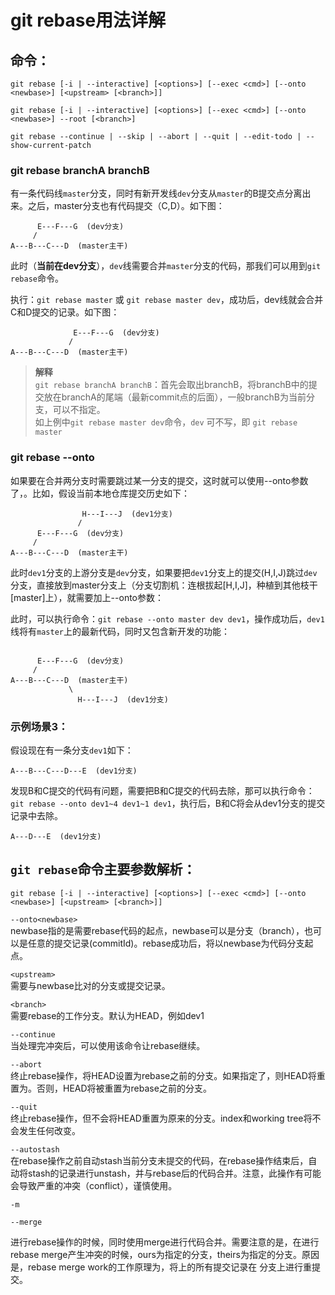 # git rebase用法详解

## 命令：
```
git rebase [-i | --interactive] [<options>] [--exec <cmd>] [--onto <newbase>] [<upstream> [<branch>]]

git rebase [-i | --interactive] [<options>] [--exec <cmd>] [--onto <newbase>] --root [<branch>]

git rebase --continue | --skip | --abort | --quit | --edit-todo | --show-current-patch
```


### git rebase branchA branchB

有一条代码线`master`分支，同时有新开发线`dev`分支从`master`的B提交点分离出来。之后，master分支也有代码提交（C,D）。如下图：

```
      E---F---G  (dev分支)
     /
A---B---C---D  (master主干)
```

此时（**当前在dev分支**），`dev`线需要合并`master`分支的代码，那我们可以用到`git rebase`命令。

执行：`git rebase master` 或 `git rebase master dev`，成功后，dev线就会合并C和D提交的记录。如下图：

```
              E---F---G  (dev分支)
             /
A---B---C---D  (master主干)
```
> **解释**  
> `git rebase branchA branchB`：首先会取出branchB，将branchB中的提交放在branchA的尾端（最新commit点的后面），一般branchB为当前分支，可以不指定。  
> 如上例中`git rebase master dev`命令，`dev` 可不写，即 `git rebase master`


### git rebase --onto

如果要在合并两分支时需要跳过某一分支的提交，这时就可以使用--onto参数了，。比如，假设当前本地仓库提交历史如下：
```
                H---I---J  (dev1分支)
               /
      E---F---G  (dev分支)
     /
A---B---C---D  (master主干)
```
此时`dev1`分支的上游分支是`dev`分支，如果要把`dev1`分支上的提交(H,I,J)跳过`dev`分支，直接放到master分支上（分支切割机：连根拔起[H,I,J]，种植到其他枝干[master]上），就需要加上--onto参数：

此时，可以执行命令：`git rebase --onto master dev dev1`，操作成功后，`dev1`线将有`master`上的最新代码，同时又包含新开发的功能：
```

      E---F---G  (dev分支)
     /
A---B---C---D  (master主干)
             \
               H---I---J  (dev1分支)
```



### 示例场景3：  

假设现在有一条分支`dev1`如下：
```
A---B---C---D---E  (dev1分支)
```
发现B和C提交的代码有问题，需要把B和C提交的代码去除，那可以执行命令：`git rebase --onto dev1~4 dev1~1 dev1`，执行后，B和C将会从dev1分支的提交记录中去除。
```
A---D---E  (dev1分支)
```



## `git rebase`命令主要参数解析：
```
git rebase [-i | --interactive] [<options>] [--exec <cmd>] [--onto <newbase>] [<upstream> [<branch>]]
```

`--onto<newbase>`  
newbase指的是需要rebase代码的起点，newbase可以是分支（branch），也可以是任意的提交记录(commitId)。rebase成功后，将以newbase为代码分支起点。
  


`<upstream>`  
需要与newbase比对的分支或提交记录。



`<branch>`  
需要rebase的工作分支。默认为HEAD，例如dev1



`--continue`  
当处理完冲突后，可以使用该命令让rebase继续。


`--abort`  
终止rebase操作，将HEAD设置为rebase之前的分支。如果指定了<branch>，则HEAD将重置为<branch>。否则，HEAD将被重置为rebase之前的分支。


      
      
`--quit`  
终止rebase操作，但不会将HEAD重置为原来的分支。index和working tree将不会发生任何改变。




`--autostash`  
在rebase操作之前自动stash当前分支未提交的代码，在rebase操作结束后，自动将stash的记录进行unstash，并与rebase后的代码合并。注意，此操作有可能会导致严重的冲突（conflict），谨慎使用。


```
-m

--merge
```
进行rebase操作的时候，同时使用merge进行代码合并。需要注意的是，在进行rebase merge产生冲突的时候，ours为<upstream>指定的分支，theirs为<branch>指定的分支。原因是，rebase merge work的工作原理为，将<branch>上的所有提交记录在<upstream> 分支上进行重提交。
